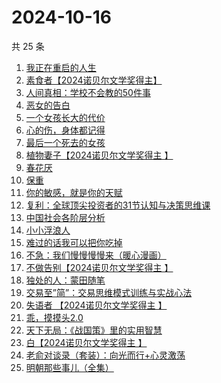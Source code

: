 # 2024-10-16

共 25 条

<!-- BEGIN WEREAD -->
<!-- 最后更新时间 2024-10-16 08:02:52 +0800 -->
1. [我正在重启的人生](https://weread.qq.com/web/bookDetail/19232860813ab943ag0112b4)
1. [素食者【2024诺贝尔文学奖得主】](https://weread.qq.com/web/bookDetail/2ff32410726da6902ff40f0)
1. [人间真相：学校不会教的50件事](https://weread.qq.com/web/bookDetail/496329f0813ab93c7g0109c4)
1. [恶女的告白](https://weread.qq.com/web/bookDetail/72b32170813ab945bg017ab8)
1. [一个女孩长大的代价](https://weread.qq.com/web/bookDetail/1ec32a00813ab943dg01681b)
1. [心的伤，身体都记得](https://weread.qq.com/web/bookDetail/c2a32bd0813ab8ee8g011b58)
1. [最后一个死去的女孩](https://weread.qq.com/web/bookDetail/fce32e50813ab944bg013e30)
1. [植物妻子【2024诺贝尔文学奖得主 】](https://weread.qq.com/web/bookDetail/93932ba0813ab7ab7g010a1e)
1. [春花厌](https://weread.qq.com/web/bookDetail/01d32e407166f41b01de7ed)
1. [保重](https://weread.qq.com/web/bookDetail/35a32880813ab7295g0177de)
1. [你的敏感，就是你的天赋](https://weread.qq.com/web/bookDetail/9a732e40813ab71b8g013273)
1. [复利：全球顶尖投资者的31节认知与决策思维课](https://weread.qq.com/web/bookDetail/f7d32730813ab9423g0162bb)
1. [中国社会各阶层分析](https://weread.qq.com/web/bookDetail/085326e0728b493c085ade1)
1. [小小浮浪人](https://weread.qq.com/web/bookDetail/ebd325b0813ab8e3fg015c07)
1. [难过的话我可以把你吃掉](https://weread.qq.com/web/bookDetail/ddd32c60813ab92f5g019017)
1. [不急：我们慢慢慢慢来（暖心漫画）](https://weread.qq.com/web/bookDetail/fab328c0813ab9262g012b85)
1. [不做告别【2024诺贝尔文学奖得主 】](https://weread.qq.com/web/bookDetail/b4b32c10813ab86b4g017f93)
1. [独处的人：蒙田随笔](https://weread.qq.com/web/bookDetail/70b32a20813ab911bg014812)
1. [交易至”简”：交易思维模式训练与实战心法](https://weread.qq.com/web/bookDetail/44f32fc0813ab844ag01741f)
1. [失语者 【2024诺贝尔文学奖得主 】](https://weread.qq.com/web/bookDetail/abc32760813ab83bbg019126)
1. [乖，摸摸头2.0](https://weread.qq.com/web/bookDetail/a5d32ea0719de3d9a5dd8e9)
1. [天下无局：《战国策》里的实用智慧](https://weread.qq.com/web/bookDetail/50c32940813ab92b4g0171a0)
1. [白【2024诺贝尔文学奖得主 】](https://weread.qq.com/web/bookDetail/a34322d0813ab71f5g0140b5)
1. [老俞对谈录（套装）：向光而行+心灵激荡](https://weread.qq.com/web/bookDetail/41f321f0813ab80deg015143)
1. [明朝那些事儿（全集）](https://weread.qq.com/web/bookDetail/a57325c05c8ed3a57224187)
<!-- END WEREAD -->